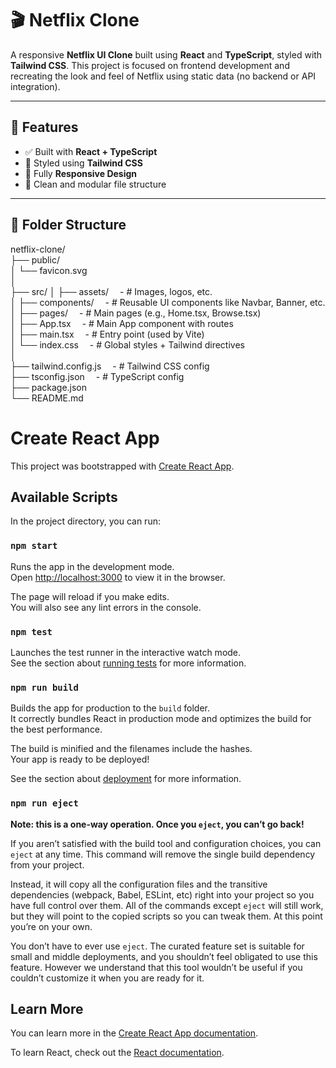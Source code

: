 # 🎬 Netflix Clone

A responsive **Netflix UI Clone** built using **React** and **TypeScript**, styled with **Tailwind CSS**. This project is focused on frontend development and recreating the look and feel of Netflix using static data (no backend or API integration).

---

## 🚀 Features

- ✅ Built with **React + TypeScript**
- 🎨 Styled using **Tailwind CSS**
- 📱 Fully **Responsive Design**
- 📂 Clean and modular file structure


---

## 📁 Folder Structure
 netflix-clone/ <br/>
├── public/ <br/>
│   └── favicon.svg  <br/>
│   <br/>
├── src/
│   ├── assets/       &emsp;-      # Images, logos, etc. <br/>
│   ├── components/   &emsp;-      # Reusable UI components like Navbar, Banner, etc. <br/>
│   ├── pages/   &emsp;-           # Main pages (e.g., Home.tsx, Browse.tsx) <br/>
│   ├── App.tsx     &emsp;-       # Main App component with routes <br/>
│   ├── main.tsx    &emsp;-       # Entry point (used by Vite) <br/>
│   └── index.css &emsp;-          # Global styles + Tailwind directives <br/>
│ <br/>
├── tailwind.config.js    &emsp;-  # Tailwind CSS config <br/>
├── tsconfig.json    &emsp;-       # TypeScript config <br/>
├── package.json <br/>
└── README.md <br/>


# Create React App

This project was bootstrapped with [Create React App](https://github.com/facebook/create-react-app).

## Available Scripts

In the project directory, you can run:

### `npm start`

Runs the app in the development mode.\
Open [http://localhost:3000](http://localhost:3000) to view it in the browser.

The page will reload if you make edits.\
You will also see any lint errors in the console.

### `npm test`

Launches the test runner in the interactive watch mode.\
See the section about [running tests](https://facebook.github.io/create-react-app/docs/running-tests) for more information.

### `npm run build`

Builds the app for production to the `build` folder.\
It correctly bundles React in production mode and optimizes the build for the best performance.

The build is minified and the filenames include the hashes.\
Your app is ready to be deployed!

See the section about [deployment](https://facebook.github.io/create-react-app/docs/deployment) for more information.

### `npm run eject`

**Note: this is a one-way operation. Once you `eject`, you can’t go back!**

If you aren’t satisfied with the build tool and configuration choices, you can `eject` at any time. This command will remove the single build dependency from your project.

Instead, it will copy all the configuration files and the transitive dependencies (webpack, Babel, ESLint, etc) right into your project so you have full control over them. All of the commands except `eject` will still work, but they will point to the copied scripts so you can tweak them. At this point you’re on your own.

You don’t have to ever use `eject`. The curated feature set is suitable for small and middle deployments, and you shouldn’t feel obligated to use this feature. However we understand that this tool wouldn’t be useful if you couldn’t customize it when you are ready for it.

## Learn More

You can learn more in the [Create React App documentation](https://facebook.github.io/create-react-app/docs/getting-started).

To learn React, check out the [React documentation](https://reactjs.org/).
